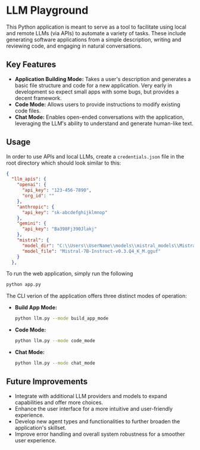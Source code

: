 # LLM Playground

This Python application is meant to serve as a tool to facilitate using local and remote LLMs (via APIs) to automate a variety of tasks. These include generating software applications from a simple description, writing and reviewing code, and engaging in natural conversations.

## Key Features

- **Application Building Mode:**  Takes a user's description and generates a basic file structure and code for a new application.  Very early in development so expect small apps with some bugs, but provides a decent framework. 
- **Code Mode:**  Allows users to provide instructions to modify existing code files.
- **Chat Mode:** Enables open-ended conversations with the application, leveraging the LLM's ability to understand and generate human-like text.

## Usage
In order to use APIs and local LLMs, create a `credentials.json` file in the root directory which should look similar to this:
```json
{
  "llm_apis": {
    "openai": {
      "api_key": "123-456-7890",
      "org_id": ""
    },
    "anthropic": {
      "api_key": "sk-abcdefghijklmnop"
    },
    "gemini": {
      "api_key": "Ba398Fj390Jlakj"
    },
    "mistral": {
      "model_dir": "C:\\Users\\UserName\\models\\mistral_models\\Mistral-7B-Instruct-v0.3-GGUF",
      "model_file": "Mistral-7B-Instruct-v0.3.Q4_K_M.gguf"
    }
  },

```
To run the web application, simply run the following
  ```bash
  python app.py
  ```

The CLI verion of the application offers three distinct modes of operation:

- **Build App Mode:**  
  ```bash
  python llm.py --mode build_app_mode
  ```

- **Code Mode:**
  ```bash
  python llm.py --mode code_mode
  ```

- **Chat Mode:**
  ```bash
  python llm.py --mode chat_mode
  ```

## Future Improvements

- Integrate with additional LLM providers and models to expand capabilities and offer more choices.
- Enhance the user interface for a more intuitive and user-friendly experience.
- Develop new agent types and functionalities to further broaden the application's skillset.
- Improve error handling and overall system robustness for a smoother user experience.

